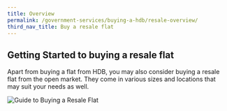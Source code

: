 ```yaml
---
title: Overview
permalink: /government-services/buying-a-hdb/resale-overview/
third_nav_title: Buy a resale flat
---
```


## Getting Started to buying a resale flat

Apart from buying a flat from HDB, you may also consider buying a resale flat from the open market. They come in various sizes and locations that may suit your needs as well.


![Guide to Buying a Resale Flat](https://www.hdb.gov.sg/cs/infoweb/img/hdb-resale-portal-buyers-infographic.jpg;wa814283dea9e68219)


